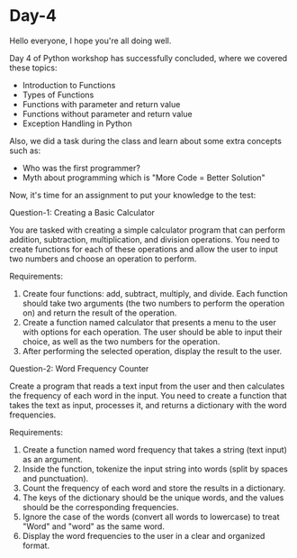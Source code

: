 # Day-4

Hello everyone, I hope you're all doing well.

Day 4 of Python workshop has successfully concluded, where we covered these topics:

- Introduction to Functions
- Types of Functions
- Functions with parameter and return value
- Functions without parameter and return value
- Exception Handling in Python

Also, we did a task during the class and learn about some extra concepts such as:

- Who was the first programmer?
- Myth about programming which is "More Code = Better Solution"

Now, it's time for an assignment to put your knowledge to the test:

Question-1: Creating a Basic Calculator

You are tasked with creating a simple calculator program that can perform addition, subtraction, multiplication, and division operations. You need to create functions for each of these operations and allow the user to input two numbers and choose an operation to perform.

Requirements:

1. Create four functions: add, subtract, multiply, and divide. Each function should take two arguments (the two numbers to perform the operation on) and return the result of the operation.
2. Create a function named calculator that presents a menu to the user with options for each operation. The user should be able to input their choice, as well as the two numbers for the operation.
3. After performing the selected operation, display the result to the user.


Question-2: Word Frequency Counter

Create a program that reads a text input from the user and then calculates the frequency of each word in the input. You need to create a function that takes the text as input, processes it, and returns a dictionary with the word frequencies.

Requirements:

1. Create a function named word frequency that takes a string (text input) as an argument.
2. Inside the function, tokenize the input string into words (split by spaces and punctuation).
3. Count the frequency of each word and store the results in a dictionary.
4. The keys of the dictionary should be the unique words, and the values should be the corresponding frequencies.
5. Ignore the case of the words (convert all words to lowercase) to treat "Word" and "word" as the same word.
6. Display the word frequencies to the user in a clear and organized format.
